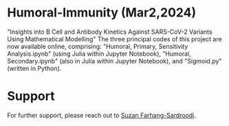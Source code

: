 # Humoral-Immunity (Mar2,2024)
"Insights into B Cell and Antibody Kinetics Against SARS-CoV-2 Variants Using Mathematical Modelling"
The three principal codes of this project are now available online, comprising: "Humoral, Primary, Sensitivity Analysis.ipynb" (using Julia within Jupyter Notebook), "Humoral, Secondary.ipynb" (also in Julia within Jupyter Notebook), and "Sigmoid.py" (written in Python).

# Support 
For further support, please reach out to [Suzan Farhang-Sardroodi](https://www.suzanfarhangsardroodi.com/).



